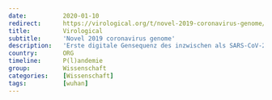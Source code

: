 ```yaml
---
date:          2020-01-10
redirect:      https://virological.org/t/novel-2019-coronavirus-genome/319
title:         Virological
subtitle:      'Novel 2019 coronavirus genome'
description:   'Erste digitale Gensequenz des inzwischen als SARS-CoV-2 bekannten Virus tauchte bei virological.org auf, am 12. Januar wurden vier weitere solcher Sequenzen durch Edward Holmes, einen australischen Virologen und Gastprofessor des Chinese Center for Desease and Control Prevention (der chinesischen Seuchenschutzbehörde) in der GISAID Datenbank veröffentlicht.'
country:       ORG
timeline:      P(l)andemie
group:         Wissenschaft
categories:    [Wissenschaft]
tags:          [wuhan]
---
```

